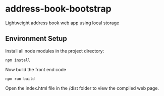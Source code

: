 # address-book-bootstrap
Lightweight address book web app using local storage

## Environment Setup
Install all node modules in the project directory:

    npm install

Now build the front end code

    npm run build

Open the index.html file in the /dist folder to view the compiled web page.